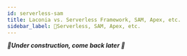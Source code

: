 ```yaml
---
id: serverless-sam
title: Laconia vs. Serverless Framework, SAM, Apex, etc.
sidebar_label: 🚧Serverless, SAM, Apex, etc.
---
```


_**🚧Under construction, come back later 🚧**_

<!--
- Laconia does not support deployment
- They play together, see example project
-->
